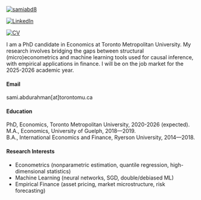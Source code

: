 

[![samiabd8](https://img.shields.io/badge/samiabd8-github-blue?logo=github)](https://github.com/samiabd8) 

[![LinkedIn](https://img.shields.io/badge/LinkedIn-Connect-blue)](https://www.linkedin.com/in/sbmn)

[![CV](https://img.shields.io/badge/CV-8A2BE2)](https://drive.google.com/file/d/1yvGkgqHfmpM8v206I3YxpealXFRibVhv)

I am a PhD candidate in Economics at Toronto Metropolitan University. My research involves bridging the gaps between structural (micro)econometrics and machine learning tools used for causal inference, with empirical applications in finance. I will be on the job market for the 2025-2026 academic year.   

#### Email
sami.abdurahman[at]torontomu.ca

#### Education
PhD, Economics, Toronto Metropolitan University, 2020-2026 (expected). \
M.A., Economics, University of Guelph, 2018—2019. \
B.A., International Economics and Finance, Ryerson University, 2014—2018.

#### Research Interests
- Econometrics (nonparametric estimation, quantile regression, high-dimensional statistics)
- Machine Learning (neural networks, SGD, double/debiased ML) 
- Empirical Finance (asset pricing, market microstructure, risk forecasting)

